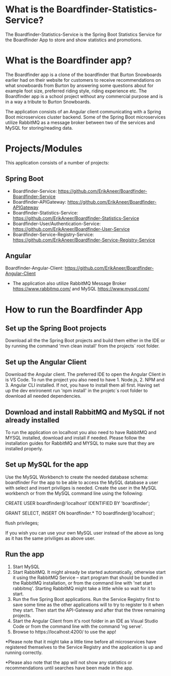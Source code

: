 # What is the Boardfinder-Statistics-Service?

The Boardfinder-Statistics-Service is the Spring Boot Statistics Service for the Boardfinder App to store and show statistics and promotions.

# What is the Boardfinder app?

The Boardfinder app is a clone of the boardfinder that Burton Snowboards earlier had on their website for customers to receive recommendations on what snowboards from Burton by answering some questions about for example foot size, preferred riding style, riding experience etc. The Boardfinder app is a school project without any commercial purpose and is in a way a tribute to Burton Snowboards. 

The application consists of an Angular client communicating with a Spring Boot microservices cluster backend. Some of the Spring Boot microservices utilize RabbitMQ as a message broker between two of the services and MySQL for storing/reading data. 

# Projects/Modules
This application consists of a number of projects:
## Spring Boot 
* Boardfinder-Service: https://github.com/ErikAneer/Boardfinder-Boardfinder-Service 
* Boardfinder-APIGateway: https://github.com/ErikAneer/Boardfinder-APIGateway 
* Boardfinder-Statistics-Service: https://github.com/ErikAneer/Boardfinder-Statistics-Service 
* Boardfinder-User/Authentication-Service: https://github.com/ErikAneer/Boardfinder-User-Service
* Boardfinder-Service-Registry-Service: https://github.com/ErikAneer/Boardfinder-Service-Registry-Service 

## Angular
Boardfinder-Angular-Client: https://github.com/ErikAneer/Boardfinder-Angular-Client  

* The application also utilize RabbitMQ Message Broker https://www.rabbitmq.com/ and MySQL https://www.mysql.com/ 

# How to run the Boardfinder App

## Set up the Spring Boot projects
Download all the the Spring Boot projects and build them either in the IDE or by running the command 'mvn clean install' from the projects´ root folder. 

## Set up the Angular Client 
Download the Angular client. The preferred IDE to open the Angular Client in is VS Code. To run the project you also need to have 1. Node.js, 2. NPM and 3. Angular CLI installed. If not, you have to install them all first. 
Having set up the dev enrironemt run 'npm install' in the projetc´s root folder to download all needed dependencies.

## Download and install RabbitMQ and MySQL if not already installed
To run the application on localhost you also need to have RabbitMQ and MYSQL installed, download and install if needed. Please follow the installation guides for RabbitMQ and MYSQL to make sure that they are installed properly. 

## Set up MySQL for the app
Use the MySQL Workbench to create the needed database schema: boardfinder
For the app to be able to access the MySQL database a user with select and insert priviliges is needed. Create the user in the MySQL workbench or from the MySQL command line using the following: 

CREATE USER boardfinder@'localhost' IDENTIFIED BY 'boardfinder';

GRANT SELECT, INSERT ON boardfinder.* TO boardfinder@'localhost';

flush privileges;

If you wish you can use your own MySQL user instead of the above as long as it has the same priviliges as above user.

## Run the app
1. Start MySQL
2. Start RabbitMQ. It might already be started automatically, otherwise start it using the RabbitMQ Service – start program that should be bundled in the RabbitMQ installation, or from the command line with 'net start rabbitmq'. Starting RabbitMQ might take a little while so wait for it to start.
3. Run the five Spring Boot applications. Run the Service Registry first to save some time as the other applications will to try to register to it when they start. Then start the API-Gateway and after that the three remaining projects.
4. Start the Angular Client from it's root folder in an IDE as Visual Studio Code or from the command line with the command 'ng serve'.
5. Browse to https://localhost:4200/ to use the app!

*Please note that it might take a little time before all microservices have registered themselves to the Service Registry and the application is up and running correctly.

*Please also note that the app will not show any statistics or recommendations until searches have been made in the app. 